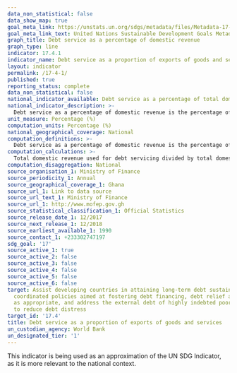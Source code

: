 ```yaml
---
data_non_statistical: false
data_show_map: true
goal_meta_link: https://unstats.un.org/sdgs/metadata/files/Metadata-17-04-01.pdf
goal_meta_link_text: United Nations Sustainable Development Goals Metadata (pdf 468kB)
graph_title: Debt service as a percentage of domestic revenue 
graph_type: line
indicator: 17.4.1
indicator_name: Debt service as a proportion of exports of goods and services
layout: indicator
permalink: /17-4-1/
published: true
reporting_status: complete
data_non_statistical: false
national_indicator_available: Debt service as a percentage of total domestic revenue
national_indicator_description: >-
  Debt service as a percentage of domestic revenue is the percentage of  domestic tax and non-tax revenues, excluding grants for debt services (principal and interest payments). Debt services covered in this indicator refer only to public and publicly guaranteed debt.
unit_measure: Percentage (%)
computation_units: Percentage (%)
national_geographical_coverage: National
computation_definitions: >-
  Debt service as a percentage of domestic revenue is the percentage of  domestic tax and non-tax revenues, excluding grants for debt services (principal and interest payments). Debt services covered in this indicator refer only to public and publicly guaranteed debt.
computation_calculations: >-
  Total domestic revenue used for debt servicing divided by total domestic revenue  and multiplied by 100
computation_disaggregation: National
source_organisation_1: Ministry of Finance
source_periodicity_1: Annual 
source_geographical_coverage_1: Ghana
source_url_1: Link to data source
source_url_text_1: Ministry of Finance
source_url_1: http://www.mofep.gov.gh
source_statistical_classification_1: Official Statistics
source_release_date_1: 12/2017
source_next_release_1: 12/2018
source_earliest_available_1: 1990
source_contact_1: +233302747197
sdg_goal: '17'
source_active_1: true
source_active_2: false
source_active_3: false
source_active_4: false
source_active_5: false
source_active_6: false
target: Assist developing countries in attaining long-term debt sustainability through
  coordinated policies aimed at fostering debt financing, debt relief and debt restructuring,
  as appropriate, and address the external debt of highly indebted poor countries
  to reduce debt distress
target_id: '17.4'
title: Debt service as a proportion of exports of goods and services
un_custodian_agency: World Bank
un_designated_tier: '1'
---
```

This indicator is being used as an approximation of the UN SDG Indicator, as it is more relevant to the national context.
